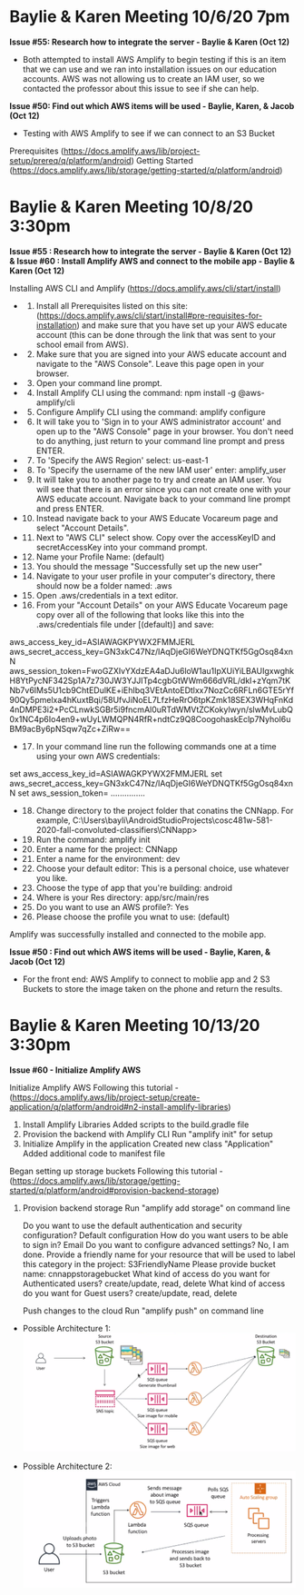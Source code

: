 # Baylie & Karen Meeting 10/6/20 7pm

**Issue #55: Research how to integrate the server - Baylie & Karen (Oct 12)**

- Both attempted to install AWS Amplify to begin testing if this is an item that we can use and we ran into installation issues on our  education accounts. AWS was not allowing us to create an IAM user, so we contacted the professor about this issue to see if she can help.


**Issue #50: Find out which AWS items will be used - Baylie, Karen, & Jacob (Oct 12)**

- Testing with AWS Amplify to see if we can connect to an S3 Bucket

Prerequisites
  (https://docs.amplify.aws/lib/project-setup/prereq/q/platform/android)
Getting Started
  (https://docs.amplify.aws/lib/storage/getting-started/q/platform/android)
  
  
# Baylie & Karen Meeting 10/8/20 3:30pm
  
  
**Issue #55 : Research how to integrate the server - Baylie & Karen (Oct 12) & Issue #60 : Install Amplify AWS and connect to the mobile app - Baylie & Karen (Oct 12)**

Installing AWS CLI and Amplify (https://docs.amplify.aws/cli/start/install)
  
- 1) Install all Prerequisites listed on this site: (https://docs.amplify.aws/cli/start/install#pre-requisites-for-installation) and make sure that you have set up your AWS educate account (this can be done through the link that was sent to your school email from AWS).
- 2) Make sure that you are signed into your AWS educate account and navigate to the "AWS Console". Leave this page open in your browser.
- 3) Open your command line prompt.
- 4) Install Amplify CLI using the command: npm install -g @aws-amplify/cli
- 5) Configure Amplify CLI using the command: amplify configure
- 6) It will take you to 'Sign in to your AWS administrator account' and open up to the "AWS Console" page in your browser. You don't need to do anything, just return to your command line prompt and press ENTER.
- 7) To 'Specify the AWS Region' select: us-east-1
- 8) To 'Specify the username of the new IAM user' enter: amplify_user
- 9) It will take you to another page to try and create an IAM user. You will see that there is an error since you can not create one with your AWS educate account. Navigate back to your command line prompt and press ENTER.
- 10) Instead navigate back to your AWS Educate Vocareum page and select "Account Details". 
- 11) Next to "AWS CLI" select show. Copy over the accessKeyID and secretAccessKey into your command prompt. 
- 12) Name your Profile Name: (default)
- 13) You should the message "Successfully set up the new user"
- 14) Navigate to your user profile in your computer's directory, there should now be a folder named: .aws
- 15) Open .aws/credentials in a text editor.
- 16) From your "Account Details" on your AWS Educate Vocareum page copy over all of the following that looks like this into the .aws/credentials file under [(default)] and save:

aws_access_key_id=ASIAWAGKPYWX2FMMJERL
aws_secret_access_key=GN3xkC47Nz/lAqDjeGI6WeYDNQTKf5GgOsq84xnN aws_session_token=FwoGZXIvYXdzEA4aDJu6loW1au1IpXUiYiLBAUIgxwghkH8YtPycNF342Sp1A7z730JW3YJJITp4cgbGtWWm666dVRL/dkI+zYqm7tKNb7v6IMs5U1cb9ChtEDulKE+iEhIbq3VEtAntoEDtlxx7NozCc6RFLn6GTE5rYf90Qy5pmelxa4hKuxtBqi/58UfvJiNoEL7LfzHeRrO6tpKZmk18SEX3WHqFnKd4nDMPE3i2+PcCLnwkSGBr5i9fncmAl0uRTdWMVtZCKokylwyn/slwMvLubQ0x1NC4p6Io4en9+wUyLWMQPN4RfR+ndtCz9Q8CoogohaskEclp7NyhoI6uBM9acBy6pNSqw7qZc+ZiRw==

 
- 17) In your command line run the following commands one at a time using your own AWS credentials:

set aws_access_key_id=ASIAWAGKPYWX2FMMJERL
set aws_secret_access_key=GN3xkC47Nz/lAqDjeGI6WeYDNQTKf5GgOsq84xnN 
set aws_session_token= ...............

- 18) Change directory to the project folder that conatins the CNNapp. For example, C:\Users\bayli\AndroidStudioProjects\cosc481w-581-2020-fall-convoluted-classifiers\CNNapp>

- 19) Run the command: amplify init
- 20) Enter a name for the project: CNNapp
- 21) Enter a name for the environment: dev
- 22) Choose your default editor: This is a personal choice, use whatever you like.
- 23) Choose the type of app that you're building: android
- 24) Where is your Res directory: app/src/main/res
- 25) Do you want to use an AWS profile?: Yes
- 26) Please choose the profile you wnat to use: (default)

  
Amplify was successfully installed and connected to the mobile app.  


**Issue #50 : Find out which AWS items will be used - Baylie, Karen, & Jacob (Oct 12)**

- For the front end: AWS Amplify to connect to moblie app and 2 S3 Buckets to store the image taken on the phone and return the results. 
  
# Baylie & Karen Meeting 10/13/20 3:30pm

**Issue #60 - Initialize Amplify AWS**

  Initialize Amplify AWS
  Following this tutorial - (https://docs.amplify.aws/lib/project-setup/create-application/q/platform/android#n2-install-amplify-libraries)

1) Install Amplify Libraries
    Added scripts to the build.gradle file
2) Provision the backend with Amplify CLI
    Run "amplify init" for setup
3) Initialize Amplify in the application
    Created new class "Application"
    Added additional code to manifest file
  
  Began setting up storage buckets
  Following this tutorial - (https://docs.amplify.aws/lib/storage/getting-started/q/platform/android#provision-backend-storage) 
  
  1) Provision backend storage
      Run "amplify add storage" on command line
     
      Do you want to use the default authentication and security configuration?
         Default configuration
      How do you want users to be able to sign in?
        Email
      Do you want to configure advanced settings?
        No, I am done.
      Provide a friendly name for your resource that will be used to label this category in the project:
        S3FriendlyName
      Please provide bucket name:
        cnnappstoragebucket
      What kind of access do you want for Authenticated users?
        create/update, read, delete
      What kind of access do you want for Guest users?
        create/update, read, delete
        
     Push changes to the cloud
      Run "amplify push" on command line
     
- Possible Architecture 1:
![1](arch1.png)

- Possible Architecture 2: 
![2](arch2.png)

